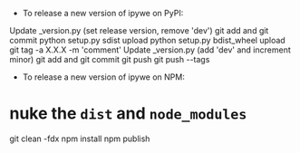 - To release a new version of ipywe on PyPI:

Update _version.py (set release version, remove 'dev')
git add and git commit
python setup.py sdist upload
python setup.py bdist_wheel upload
git tag -a X.X.X -m 'comment'
Update _version.py (add 'dev' and increment minor)
git add and git commit
git push
git push --tags

- To release a new version of ipywe on NPM:

# nuke the  `dist` and `node_modules`
git clean -fdx
npm install
npm publish
